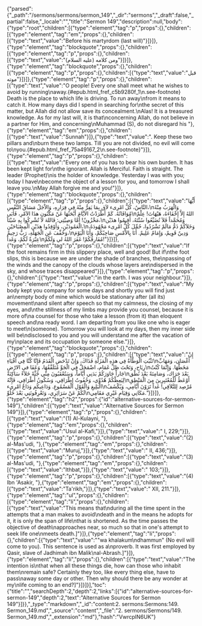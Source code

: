 {"parsed":{"_path":"/sermons/sermons/sermon_149","_dir":"sermons","_draft":false,"_partial":false,"_locale":"","title":"Sermon 149","description":null,"body":{"type":"root","children":[{"type":"element","tag":"p","props":{},"children":[{"type":"element","tag":"em","props":{},"children":[{"type":"text","value":"Before his martyrdom (last will)"}]}]},{"type":"element","tag":"blockquote","props":{},"children":[{"type":"element","tag":"p","props":{},"children":[{"type":"text","value":"ومن كلامه (عليه السلام)"}]}]},{"type":"element","tag":"blockquote","props":{},"children":[{"type":"element","tag":"p","props":{},"children":[{"type":"text","value":"قبل موته"}]}]},{"type":"element","tag":"p","props":{},"children":[{"type":"text","value":"O people! Every one shall meet what he wishes to avoid by running\naway.{#epub.html_fref_c5b9280f_1\n.see-footnote} Death is the place to which life is driving. To run away\nfrom it means to catch it. How many days did I spend in searching for\nthe secret of this matter, but Allah did not allow save its concealment.\nAlas! It is a treasured knowledge. As for my last will, it is that\nconcerning Allah, do not believe in a partner for Him, and concerning\nMuhammad (S), do not disregard his "},{"type":"element","tag":"em","props":{},"children":[{"type":"text","value":"Sunnah"}]},{"type":"text","value":". Keep these two pillars and\nburn these two lamps. Till you are not divided, no evil will come to\nyou.{#epub.html_fref_75a49167_2\n.see-footnote}"}]},{"type":"element","tag":"p","props":{},"children":[{"type":"text","value":"Every one of you has to bear his own burden. It has been kept light for\nthe ignorant. Allah is Merciful. Faith is straight. The leader (Prophet)\nis the holder of knowledge. Yesterday I was with you; today I have\nbecome the object of a lesson for you, and tomorrow I shall leave you.\nMay Allah forgive me and you!"}]},{"type":"element","tag":"blockquote","props":{},"children":[{"type":"element","tag":"p","props":{},"children":[{"type":"text","value":"أَيُّهَا النَّاسُ، كُلُّ امْرِىء لاَق بِمَا يَفِرُّ مِنْهُ فِي فِرَارِهِ، وَالاْجَلُ مَسَاقُ النَّفْسِ،\nوَالْهَرَبُ مِنْهُ مُوَافَاتُهُ. كَمْ أَطْرَدْتُ الاَيَّامَ أَبْحَثُهَا عَنْ مَكْنُونِ هذَا الاَمْرِ، فَأَبَى\nاللهُ إِلاَّ إِخْفَاءَهُ، هَيْهَاتَ! عِلْمٌ مَخْزُونٌ! أَمَّا وَصِيَّتِي: فَاللهَ لاَ تُشْرِكُوا بِهِ شَيْئاً،\nوَمُحَمَّداً فَلاَ تُضَيِّعُوا سُنَّتَهُ، أَقِيمُوا هذَيْن الْعَمُودَيْنِ، وَأَوْقِدُوا هذَيْنِ الْمِصْبَاحَيْنِ،\nوَخَلاَكُمْ ذَمٌّ مَالَمْ تَشْرُدُوا، حُمِّلَ كُلُّ امْرِىء مَجْهُودَهُ، وَخُفِّفَ عَنِ الْجَهَلَةِ، رَبٌّ رَحِيمٌ،\nوَدِينٌ قَوِيمٌ، وَإِمَامٌ عَلِيمٌ. أَنَا بِالاْمْسِ صَاحِبُكُمْ، وَأَنَا الْيَوْمَ عِبْرَةٌ لَكُمْ، وَغَداً\nمُفَارِقُكُمْ! غَفَرَ اللهُ لي وَلَكُمْ!"}]}]},{"type":"element","tag":"p","props":{},"children":[{"type":"text","value":"If the foot remains firm in this slippery place, well and good! But if\nthe foot slips, this is because we are under the shade of branches, the\npassing of the winds and the canopy of the clouds whose layers are\ndispersed in the sky, and whose traces disappeared"}]},{"type":"element","tag":"p","props":{},"children":[{"type":"text","value":"in the earth. I was your neighbour."}]},{"type":"element","tag":"p","props":{},"children":[{"type":"text","value":"My body kept you company for some days and shortly you will find just an\nempty body of mine which would be stationary after (all its) movement\nand silent after speech so that my calmness, the closing of my eyes, and\nthe stillness of my limbs may provide you counsel, because it is more of\na counsel for those who take a lesson (from it) than eloquent speech and\na ready word. I am departing from you like one who is eager to meet\n(someone). Tomorrow you will look at my days, then my inner side will be\ndisclosed to you and you will understand me after the vacation of my\nplace and its occupation by someone else."}]},{"type":"element","tag":"blockquote","props":{},"children":[{"type":"element","tag":"p","props":{},"children":[{"type":"text","value":"إِنْ تَثْبُتِ الْوَطْأَةُ فِي هذِهِ الْمَزَلَّةِ فَذَاكَ، وَإِنْ تَدْحَضِ الْقَدَمُ فَإِنَّا كُنَّا فِي أَفْيَاءِ\nأَغْصَان، وَمَهَابِّ رِيَاح، وَتَحْتَ ظِلِّ غَمَام، اضْمَحَلَّ فِي الْجَوِّ مُتَلَفَّقُهَا، وَعَفَا في الارْضِ\nمَخَطُّهَا. وَإِنَّمَا كُنْتُ جَاراً جَاوَرَكُمْ بَدَنِي أَيَّاماً، وَسَتُعْقَبُونَ مِنِّي جُثَّةً خَلاَءً سَاكِنَةً\nبَعْدَ حَرَاك، وَصَامِتَةً بَعْدَ نُطْق لِيَعِظْكُمْ هُدُوِّي، وَخُفُوتُ إِطْرَاقِي، وَسُكُونُ أَطْرَافِي، فَإِنَّهُ\nأَوْعَظُ لَلْمُعْتَبِرِينَ مِنَ الْمَنْطِقِ الْبَلِيغِ وَالْقَوْلِ الْمَسْمُوعِ. وَدَاعِيكُم وَدَاعُ امْرِىء\nمُرْصِد لِلتَّلاَقِي! غَداً تَرَوْنَ أَيَّامِي، وَيُكْشَفُ لَكُمْ عَنْ سَرَائِرِي، وَتَعْرِفُونَنِي بَعْدَ خُلُوِّ\nمَكَانِي وَقِيَامِ غَيْرِي مَقَامِي."}]}]},{"type":"element","tag":"h2","props":{"id":"alternative-sources-for-sermon-149"},"children":[{"type":"text","value":"Alternative Sources for Sermon 149"}]},{"type":"element","tag":"p","props":{},"children":[{"type":"text","value":"(1) Al-Kulayni, "},{"type":"element","tag":"em","props":{},"children":[{"type":"text","value":"Usul al-Kafi,"}]},{"type":"text","value":" I, 229;"}]},{"type":"element","tag":"p","props":{},"children":[{"type":"text","value":"(2) al-Mas'udi, "},{"type":"element","tag":"em","props":{},"children":[{"type":"text","value":"Muruj,"}]},{"type":"text","value":" II, 436;"}]},{"type":"element","tag":"p","props":{},"children":[{"type":"text","value":"(3) al-Mas'udi, "},{"type":"element","tag":"em","props":{},"children":[{"type":"text","value":"Ithbat,"}]},{"type":"text","value":" 103;"}]},{"type":"element","tag":"p","props":{},"children":[{"type":"text","value":"(4) Ibn 'Asakir, "},{"type":"element","tag":"em","props":{},"children":[{"type":"text","value":"Ta'rikh,"}]},{"type":"text","value":" XII, 211."}]},{"type":"element","tag":"ul","props":{},"children":[{"type":"element","tag":"li","props":{},"children":[{"type":"text","value":"This means that\nduring all the time spent in the attempts that a man makes to avoid\ndeath and in the means he adopts for it, it is only the span of life\nthat is shortened. As the time passes the objective of death\napproaches near, so much so that in one's attempt to seek life one\nmeets death.]"}]},{"type":"element","tag":"li","props":{},"children":[{"type":"text","value":"\"wa khalakum\ndhammun\" (No evil will come to you). This sentence is used as a\nproverb. It was first employed by Qasir, slave of Jadhimah ibn Malik\nal-Abrash.]"}]},{"type":"element","tag":"li","props":{},"children":[{"type":"text","value":"The intention is\nthat when all these things die, how can those who inhabit them\nremain safe? Certainly they too, like every thing else, have to pass\naway some day or other. Then why should there be any wonder at my\nlife coming to an end?]"}]}]}],"toc":{"title":"","searchDepth":2,"depth":2,"links":[{"id":"alternative-sources-for-sermon-149","depth":2,"text":"Alternative Sources for Sermon 149"}]}},"_type":"markdown","_id":"content:2. sermons:Sermons:149. Sermon_149.md","_source":"content","_file":"2. sermons/Sermons/149. Sermon_149.md","_extension":"md"},"hash":"VwrcpIN6UK"}